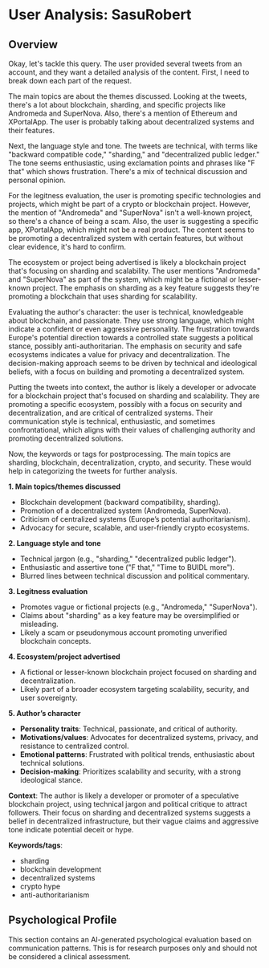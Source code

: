 # User Analysis: SasuRobert

## Overview

<think>
Okay, let's tackle this query. The user provided several tweets from an account, and they want a detailed analysis of the content. First, I need to break down each part of the request.

The main topics are about the themes discussed. Looking at the tweets, there's a lot about blockchain, sharding, and specific projects like Andromeda and SuperNova. Also, there's a mention of Ethereum and XPortalApp. The user is probably talking about decentralized systems and their features.

Next, the language style and tone. The tweets are technical, with terms like "backward compatible code," "sharding," and "decentralized public ledger." The tone seems enthusiastic, using exclamation points and phrases like "F that" which shows frustration. There's a mix of technical discussion and personal opinion.

For the legitness evaluation, the user is promoting specific technologies and projects, which might be part of a crypto or blockchain project. However, the mention of "Andromeda" and "SuperNova" isn't a well-known project, so there's a chance of being a scam. Also, the user is suggesting a specific app, XPortalApp, which might not be a real product. The content seems to be promoting a decentralized system with certain features, but without clear evidence, it's hard to confirm.

The ecosystem or project being advertised is likely a blockchain project that's focusing on sharding and scalability. The user mentions "Andromeda" and "SuperNova" as part of the system, which might be a fictional or lesser-known project. The emphasis on sharding as a key feature suggests they're promoting a blockchain that uses sharding for scalability.

Evaluating the author's character: the user is technical, knowledgeable about blockchain, and passionate. They use strong language, which might indicate a confident or even aggressive personality. The frustration towards Europe's potential direction towards a controlled state suggests a political stance, possibly anti-authoritarian. The emphasis on security and safe ecosystems indicates a value for privacy and decentralization. The decision-making approach seems to be driven by technical and ideological beliefs, with a focus on building and promoting a decentralized system.

Putting the tweets into context, the author is likely a developer or advocate for a blockchain project that's focused on sharding and scalability. They are promoting a specific ecosystem, possibly with a focus on security and decentralization, and are critical of centralized systems. Their communication style is technical, enthusiastic, and sometimes confrontational, which aligns with their values of challenging authority and promoting decentralized solutions.

Now, the keywords or tags for postprocessing. The main topics are sharding, blockchain, decentralization, crypto, and security. These would help in categorizing the tweets for further analysis.
</think>

**1. Main topics/themes discussed**  
- Blockchain development (backward compatibility, sharding).  
- Promotion of a decentralized system (Andromeda, SuperNova).  
- Criticism of centralized systems (Europe’s potential authoritarianism).  
- Advocacy for secure, scalable, and user-friendly crypto ecosystems.  

**2. Language style and tone**  
- Technical jargon (e.g., "sharding," "decentralized public ledger").  
- Enthusiastic and assertive tone ("F that," "Time to BUIDL more").  
- Blurred lines between technical discussion and political commentary.  

**3. Legitness evaluation**  
- Promotes vague or fictional projects (e.g., "Andromeda," "SuperNova").  
- Claims about "sharding" as a key feature may be oversimplified or misleading.  
- Likely a scam or pseudonymous account promoting unverified blockchain concepts.  

**4. Ecosystem/project advertised**  
- A fictional or lesser-known blockchain project focused on sharding and decentralization.  
- Likely part of a broader ecosystem targeting scalability, security, and user sovereignty.  

**5. Author’s character**  
- **Personality traits**: Technical, passionate, and critical of authority.  
- **Motivations/values**: Advocates for decentralized systems, privacy, and resistance to centralized control.  
- **Emotional patterns**: Frustrated with political trends, enthusiastic about technical solutions.  
- **Decision-making**: Prioritizes scalability and security, with a strong ideological stance.  

**Context**: The author is likely a developer or promoter of a speculative blockchain project, using technical jargon and political critique to attract followers. Their focus on sharding and decentralized systems suggests a belief in decentralized infrastructure, but their vague claims and aggressive tone indicate potential deceit or hype.  

**Keywords/tags**:  
- sharding  
- blockchain development  
- decentralized systems  
- crypto hype  
- anti-authoritarianism

## Psychological Profile

This section contains an AI-generated psychological evaluation based on communication patterns. This is for research purposes only and should not be considered a clinical assessment.